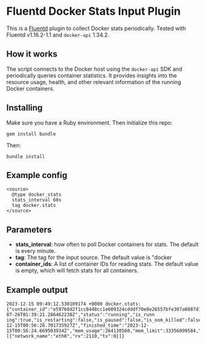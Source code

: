 # Fluentd Docker Stats Input Plugin

This is a [Fluentd](http://www.fluentd.org) plugin to collect Docker stats periodically.
Tested with Fluentd v1.16.2-1.1 and `docker-api` 1.34.2.

## How it works

The script connects to the Docker host using the `docker-api` SDK and periodically queries container statistics. 
It provides insights into the resource usage, health, and other relevant information of the running Docker containers.


## Installing

Make sure you have a Ruby environment. Then initialize this repo:

    gem install bundle

Then:

    bundle install

## Example config

```
<source>
  @type docker_stats
  stats_interval 60s
  tag docker.stats
</source>
```

## Parameters

* **stats_interval**: how often to poll Docker containers for stats. The default is every minute.
* **tag**: The tag for the input source. The default value is "docker
* **container_ids**: A list of container IDs for reading stats. The default value is empty, which will fetch stats for all containers.

## Example output

```
2023-12-15 09:49:12.530109174 +0000 docker.stats: {"container_id":"e59768d2f1cc8448cc1e609324cdddf70e8e26557bfe307a0887d11ec2132af3","container_name":"mysql","created_time":"2023-07-26T01:39:21.286462238Z","status":"running","is_runn
ing":true,"is_restarting":false,"is_paused":false,"is_oom_killed":false,"started_time":"2023-12-15T00:56:28.701735927Z","finished_time":"2023-12-15T00:56:24.669503934Z","mem_usage":264130560,"mem_limit":33356099584,"mem_max_usage":266227712,"cpu_system_usage":346646650000000,"cpu_total_usage":16206423900,"cpu_percent":0.004675199918995323,"networks":[{"network_name":"eth0","rx":2110,"tx":0}]}
```



